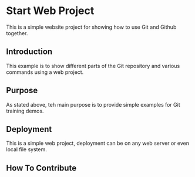 # Start Web Project

This is a simple website project for showing how to use Git and Github together.

## Introduction

This example is to show different parts of the Git repository and various commands using a web project.

## Purpose

As stated above, teh main purpose is to provide simple examples for Git training demos.

## Deployment

This is a simple web project, deployment can be on any web server or even local file system.

## How To Contribute
